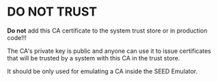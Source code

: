 # DO NOT TRUST

**Do not** add this CA certificate to the system trust store or in production code!!!

The CA's private key is public and anyone can use it to issue certificates that will be trusted by a system with this CA in the trust store.

It should be only used for emulating a CA inside the SEED Emulator.
